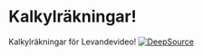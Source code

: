 # Kalkylräkningar!
Kalkylräkningar för Levandevideo!
[![DeepSource](https://deepsource.io/gh/augustuslego/KalkylR-kningar.svg/?label=active+issues&show_trend=true&token=nqXyzg1X9NDzZC5E_RDJOAjc)](https://deepsource.io/gh/augustuslego/KalkylR-kningar/?ref=repository-badge)

